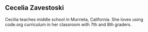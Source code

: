 ## Cecelia Zavestoski

Cecilia teaches middle school in Murrieta, California. She loves using code.org curriculum in her classroom with 7th and 8th graders.

